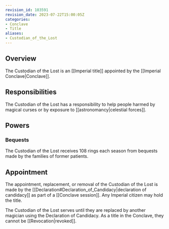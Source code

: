 ```yaml
---
revision_id: 103591
revision_date: 2023-07-22T15:00:05Z
categories:
- Conclave
- Title
aliases:
- Custodian_of_the_Lost
---
```


## Overview
The Custodian of the Lost is an [[Imperial title]] appointed by the [[Imperial Conclave|Conclave]]. 

## Responsibilities
The Custodian of the Lost has a responsibility to help people harmed by magical curses or by exposure to [[astronomancy|celestial forces]].

## Powers
### Bequests
The Custodian of the Lost receives 108 rings each season from bequests made by the families of former patients.

## Appointment
The appointment, replacement, or removal of the Custodian of the Lost is made by the [[Declaration#Declaration_of_Candidacy|declaration of candidacy]] as part of a [[Conclave session]]. Any Imperial citizen may hold the title.

The Custodian of the Lost serves until they are replaced by another magician using the Declaration of Candidacy. As a title in the Conclave, they cannot be [[Revocation|revoked]]. 



